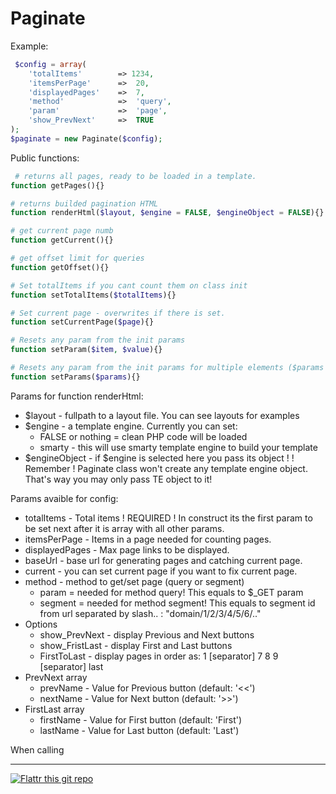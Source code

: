 Paginate
========

Example:

```php
 $config = array(
 	'totalItems'		=> 1234,
	'itemsPerPage'		=>	20,
	'displayedPages'	=>	7,
	'method'			=>	'query',
	'param'				=>	'page',
	'show_PrevNext'		=>	TRUE
);
$paginate = new Paginate($config);
```

Public functions:
```php
 # returns all pages, ready to be loaded in a template.
function getPages(){}

# returns builded pagination HTML
function renderHtml($layout, $engine = FALSE, $engineObject = FALSE){} 

# get current page numb 
function getCurrent(){}

# get offset limit for queries
function getOffset(){}

# Set totalItems if you cant count them on class init
function setTotalItems($totalItems){}

# Set current page - overwrites if there is set.
function setCurrentPage($page){}

# Resets any param from the init params
function setParam($item, $value){} 

# Resets any param from the init params for multiple elements ($params must be array!)
function setParams($params){} 
```



Params for function renderHtml:
* $layout - fullpath to a layout file. You can see layouts for examples
* $engine - a template engine. Currently you can set:
	* FALSE or nothing = clean PHP code will be loaded
	* smarty - this will use smarty template engine to build your template
* $engineObject - if $engine is selected here you pass its object !
! Remember ! Paginate class won't create any template engine object. That's way you may only pass TE object to it!


Params avaible for config:
* totalItems - Total items ! REQUIRED ! In construct its the first param to be set next after it is array with all other params.
* itemsPerPage - Items in a page needed for counting pages.
* displayedPages - Max page links to be displayed.
* baseUrl - base url for generating pages and catching current page.
* current - you can set current page if you want to fix current page. 
* method - method to get/set page (query or segment)
	* param = needed for method query! This equals to $_GET param
	* segment = needed for method segment! This equals to segment id from url separated by slash.. : "domain/1/2/3/4/5/6/.."
* Options
	* show_PrevNext - display Previous and Next buttons
	* show_FristLast - display First and Last buttons
	* FirstToLast - display pages in order as: 1 [separator] 7 8 9 [separator] last 
* PrevNext array
	* prevName - Value for Previous button (default: '<<')
	* nextName - Value for Next button (default: '>>')
* FirstLast array
	* firstName - Value for First button (default: 'First')
	* lastName - Value for Last button (default: 'Last')

When calling


--------------


[![Flattr this git repo](http://api.flattr.com/button/flattr-badge-large.png)](https://flattr.com/submit/auto?user_id=sv3tli0&url=[URL]&title=https://github.com/sv3tli0/Paginate&description=PHP+Paginate+script&title=Paginate&tags=github&category=software)
